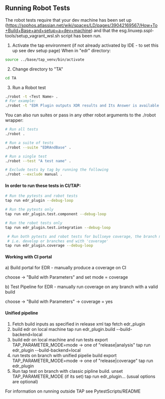 ## Running Robot Tests


The robot tests require that your dev machine has been set up (https://sophos.atlassian.net/wiki/spaces/LD/pages/39042169567/How+To+Build+Base+and+setup+a+dev+machine) and that the esg.linuxep.sspl-tools/setup_vagrant_wsl.sh script has been run.
1) Activate the tap environment (if not already activated by IDE - to set this up see dev setup page) When in "edr" directory:
```sh
source ../base/tap_venv/bin/activate
```
2) Change directory to "TA"
```sh
cd TA
```
3) Run a Robot test
```sh
./robot -t <Test Name> .
# For example:
./robot -t "EDR Plugin outputs XDR results and Its Answer is available to MCSRouter" .
```

You can also run suites or pass in any other robot arguments to the ./robot wrapper:

```sh
# Run all tests
./robot .

# Run a suite of tests
./robot --suite "EDRAndBase" .

# Run a single test
./robot --test "A test name" .

# Exclude tests by tag by running the following
./robot --exclude manual .
```

#### In order to run these tests in CI/TAP:
```sh
# Run the pytests and robot tests
tap run edr_plugin --debug-loop                         
```

```sh
# Run the pytests only    
tap run edr_plugin.test.component --debug-loop                                
```

```sh
# Run the robot tests only
tap run edr_plugin.test.integration --debug-loop                                 
```

```sh
 # Run both pytests and robot tests for bullseye coverage, the branch must have a coverage build.
 # i.e. develop or branches end with 'coverage'
tap run edr_plugin.coverage --debug-loop


```
#### Working with CI portal
a) Build portal for EDR - manually produce a coverage on CI

choose -> "Build with Parameters" and set mode = coverage

b) Test Pipeline for EDR - manually run coverage on any branch with a valid build

choose -> "Build with Parameters" -> coverage = yes              

#### Unified pipeline
1) Fetch build inputs as specified in release xml
    tap fetch edr_plugin
2) build edr on local machine
    tap run edr_plugin.build --build-backend=local
3) build edr on local machine and run tests
    export TAP_PARAMETER_MODE=mode -> one of "release|analysis"
    tap run edr_plugin --build-backend=local
4) run tests on branch with unified pipelie build
    export TAP_PARAMETER_MODE=mode -> one of "release|coverage"
    tap run edr_plugin
5) Run tap test on branch with classic pipline build.
    unset TAP_PARAMETER_MODE (if its set)
    tap run edr_plugin... (usual options are optional)

For information on running outside TAP see PytestScripts/README
